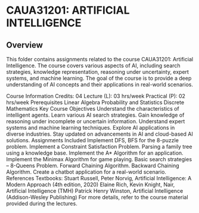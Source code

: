 # CAUA31201: ARTIFICIAL INTELLIGENCE
 ## Overview
This folder contains assignments related to the course CAUA31201: Artificial Intelligence. The course covers various aspects of AI, including search strategies, knowledge representation, reasoning under uncertainty, expert systems, and machine learning. The goal of the course is to provide a deep understanding of AI concepts and their applications in real-world scenarios.

Course Information
Credits: 04
Lecture (L): 03 hrs/week
Practical (P): 02 hrs/week
Prerequisites
Linear Algebra
Probability and Statistics
Discrete Mathematics
Key Course Objectives
Understand the characteristics of intelligent agents.
Learn various AI search strategies.
Gain knowledge of reasoning under incomplete or uncertain information.
Understand expert systems and machine learning techniques.
Explore AI applications in diverse industries.
Stay updated on advancements in AI and cloud-based AI solutions.
Assignments Included
Implement DFS, BFS for the 8-puzzle problem.
Implement a Constraint Satisfaction Problem.
Parsing a family tree using a knowledge base.
Implement the A* Algorithm for an application.
Implement the Minimax Algorithm for game playing.
Basic search strategies – 8-Queens Problem.
Forward Chaining Algorithm.
Backward Chaining Algorithm.
Create a chatbot application for a real-world scenario.
References
Textbooks:
Stuart Russell, Peter Norvig, Artificial Intelligence: A Modern Approach (4th edition, 2020)
Elaine Rich, Kevin Knight, Nair, Artificial Intelligence (TMH)
Patrick Henry Winston, Artificial Intelligence (Addison-Wesley Publishing)
For more details, refer to the course material provided during the lectures.
